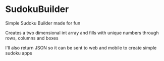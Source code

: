 # SudokuBuilder
 Simple Sudoku Builder made for fun
 
 Creates a two dimensional int array and fills with unique numbers through rows, columns and boxes
 
 I'll also return JSON so it can be sent to web and mobile to create simple sudoku apps
